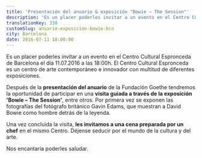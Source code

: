 ```yaml
---
title: 'Presentación del anuario & exposición "Bowie – The Session"'
description: 'Es un placer poderles invitar a un evento en el Centro Cultural Espronceda de Barcelona el día 11.07.2016 a las 18:00h. '
translationKey: 330
customSlug: anuario-exposicion-bowie-bcn
city: Barcelona
date: 2016-07-11 18:00:00
---
```


Es un placer poderles invitar a un evento en el Centro Cultural Espronceda de Barcelona el día 11.07.2016 a las 18:00h. El Centro Cultural Espronceda es un centro de arte contemporáneo e innovador con multitud de diferentes exposiciones.

Después de la <strong>presentación del anuario</strong> de la Fundación Goethe tendremos la oportunidad de participar en una <strong>visita guiada a través de la exposición 'Bowie – The Session'</strong>, entre otros. Por primera vez se exponen las fotografías del fotógrafo británico Gavin Edams, que muestran a David Bowie como hombre detrás de la leyenda.

Una vez concluida la visita, <strong>les invitamos a una cena preparada por un chef</strong> en el mismo Centro. Déjense seducir por el mundo de la cultura y del arte.

Nos encantaría poderles saludar.
